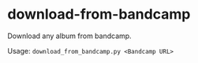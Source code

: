 # download-from-bandcamp

Download any album from bandcamp.

Usage: `download_from_bandcamp.py <Bandcamp URL>`
